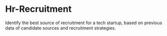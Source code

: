 # Hr-Recruitment
Identify the best source of recruitment for a tech startup, based on previous data of candidate sources and recruitment strategies.
